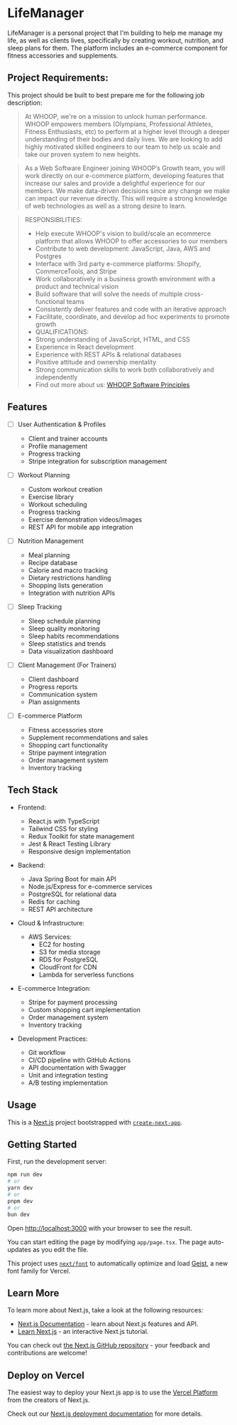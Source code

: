# LifeManager

LifeManager is a personal project that I'm building to help me manage my life, as well as clients lives, specifically by creating workout, nutrition, and sleep plans for them. The platform includes an e-commerce component for fitness accessories and supplements.

## Project Requirements:

This project should be built to best prepare me for the following job description:

>At WHOOP, we're on a mission to unlock human performance. WHOOP empowers members (Olympians, Professional Athletes, Fitness Enthusiasts, etc) to perform at a higher level through a deeper understanding of their bodies and daily lives. We are looking to add highly motivated skilled engineers to our team to help us scale and take our proven system to new heights. 
 
> As a Web Software Engineer joining WHOOP’s Growth team, you will work directly on our e-commerce platform, developing features that increase our sales and provide a delightful experience for our members. We make data-driven decisions since any change we make can impact our revenue directly.  This will require a strong knowledge of web technologies as well as a strong desire to learn.

> RESPONSIBILITIES:
> - Help execute WHOOP's vision to build/scale an ecommerce platform that allows WHOOP to offer accessories to our members
> - Contribute to web development: JavaScript, Java, AWS and Postgres
> - Interface with 3rd party e-commerce platforms: Shopify, CommerceTools, and Stripe
> - Work collaboratively in a business growth environment with a product and technical vision
> - Build software that will solve the needs of multiple cross-functional teams
> - Consistently deliver features and code with an iterative approach
> - Facilitate, coordinate, and develop ad hoc experiments to promote growth
> - QUALIFICATIONS:
> - Strong understanding of JavaScript, HTML, and CSS
> - Experience in React development
> - Experience with REST APIs & relational databases
> - Positive attitude and ownership mentality
> - Strong communication skills to work both collaboratively and independently
> - Find out more about us: [WHOOP Software Principles](https://engineering.whoop.com/2020/08/26/our-software-engineering-principles/)   

## Features

- [ ] User Authentication & Profiles
  - Client and trainer accounts
  - Profile management
  - Progress tracking
  - Stripe integration for subscription management

- [ ] Workout Planning
  - Custom workout creation
  - Exercise library
  - Workout scheduling
  - Progress tracking
  - Exercise demonstration videos/images
  - REST API for mobile app integration

- [ ] Nutrition Management
  - Meal planning
  - Recipe database
  - Calorie and macro tracking
  - Dietary restrictions handling
  - Shopping lists generation
  - Integration with nutrition APIs

- [ ] Sleep Tracking
  - Sleep schedule planning
  - Sleep quality monitoring
  - Sleep habits recommendations
  - Sleep statistics and trends
  - Data visualization dashboard

- [ ] Client Management (For Trainers)
  - Client dashboard
  - Progress reports
  - Communication system
  - Plan assignments

- [ ] E-commerce Platform
  - Fitness accessories store
  - Supplement recommendations and sales
  - Shopping cart functionality
  - Stripe payment integration
  - Order management system
  - Inventory tracking

## Tech Stack

- Frontend:
  - React.js with TypeScript
  - Tailwind CSS for styling
  - Redux Toolkit for state management
  - Jest & React Testing Library
  - Responsive design implementation

- Backend:
  - Java Spring Boot for main API
  - Node.js/Express for e-commerce services
  - PostgreSQL for relational data
  - Redis for caching
  - REST API architecture

- Cloud & Infrastructure:
  - AWS Services:
    - EC2 for hosting
    - S3 for media storage
    - RDS for PostgreSQL
    - CloudFront for CDN
    - Lambda for serverless functions
  
- E-commerce Integration:
  - Stripe for payment processing
  - Custom shopping cart implementation
  - Order management system
  - Inventory tracking

- Development Practices:
  - Git workflow
  - CI/CD pipeline with GitHub Actions
  - API documentation with Swagger
  - Unit and integration testing
  - A/B testing implementation

## Usage
This is a [Next.js](https://nextjs.org) project bootstrapped with [`create-next-app`](https://nextjs.org/docs/app/api-reference/cli/create-next-app).

## Getting Started

First, run the development server:

```bash
npm run dev
# or
yarn dev
# or
pnpm dev
# or
bun dev
```

Open [http://localhost:3000](http://localhost:3000) with your browser to see the result.

You can start editing the page by modifying `app/page.tsx`. The page auto-updates as you edit the file.

This project uses [`next/font`](https://nextjs.org/docs/app/building-your-application/optimizing/fonts) to automatically optimize and load [Geist](https://vercel.com/font), a new font family for Vercel.

## Learn More

To learn more about Next.js, take a look at the following resources:

- [Next.js Documentation](https://nextjs.org/docs) - learn about Next.js features and API.
- [Learn Next.js](https://nextjs.org/learn) - an interactive Next.js tutorial.

You can check out [the Next.js GitHub repository](https://github.com/vercel/next.js) - your feedback and contributions are welcome!

## Deploy on Vercel

The easiest way to deploy your Next.js app is to use the [Vercel Platform](https://vercel.com/new?utm_medium=default-template&filter=next.js&utm_source=create-next-app&utm_campaign=create-next-app-readme) from the creators of Next.js.

Check out our [Next.js deployment documentation](https://nextjs.org/docs/app/building-your-application/deploying) for more details.
